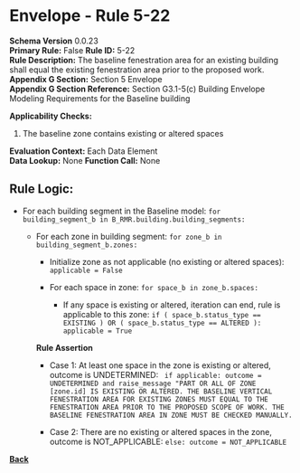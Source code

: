 # Envelope - Rule 5-22
**Schema Version** 0.0.23  
**Primary Rule:** False
**Rule ID:** 5-22  
**Rule Description:** The baseline fenestration area for an existing building shall equal the existing fenestration area prior to the proposed work.   
**Appendix G Section:** Section 5 Envelope  
**Appendix G Section Reference:** Section G3.1-5(c) Building Envelope Modeling Requirements for the Baseline building  

**Applicability Checks:**
  1. The baseline zone contains existing or altered spaces

**Evaluation Context:**  Each Data Element  
**Data Lookup:** None
**Function Call:**  None  

## Rule Logic:

- For each building segment in the Baseline model: ```for building_segment_b in B_RMR.building.building_segments:```

  - For each zone in building segment: ```for zone_b in building_segment_b.zones:``` 
    
    - Initialize zone as not applicable (no existing or altered spaces): ``` applicable = False```
  
    - For each space in zone: ```for space_b in zone_b.spaces:```

      - If any space is existing or altered, iteration can end, rule is applicable to this zone: ```if ( space_b.status_type == EXISTING ) OR ( space_b.status_type == ALTERED ): applicable = True```
    
    **Rule Assertion**
    
    - Case 1: At least one space in the zone is existing or altered, outcome is UNDETERMINED: ``` if applicable: outcome = UNDETERMINED and raise_message "PART OR ALL OF ZONE [zone.id] IS EXISTING OR ALTERED. THE BASELINE VERTICAL FENESTRATION AREA FOR EXISTING ZONES MUST EQUAL TO THE FENESTRATION AREA PRIOR TO THE PROPOSED SCOPE OF WORK. THE BASELINE FENESTRATION AREA IN ZONE MUST BE CHECKED MANUALLY.```
    
    - Case 2: There are no existing or altered spaces in the zone, outcome is NOT_APPLICABLE: ```else: outcome = NOT_APPLICABLE```

**[Back](../_toc.md)**
